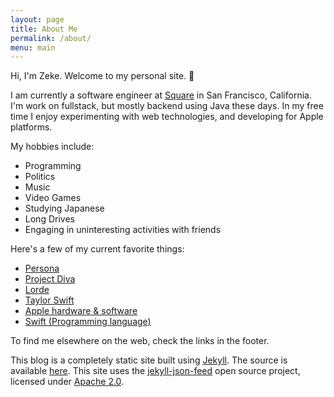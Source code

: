 ```yaml
---
layout: page
title: About Me
permalink: /about/
menu: main
---
```


Hi, I'm Zeke. Welcome to my personal site. 👋

I am currently a software engineer at [Square](https://squareup.com) in San Francisco, California. I'm work on fullstack, but mostly backend using Java these days. In my free time I enjoy experimenting with web technologies, and developing for Apple platforms.

My hobbies include:
+ Programming
+ Politics
+ Music
+ Video Games
+ Studying Japanese
+ Long Drives
+ Engaging in uninteresting activities with friends

Here's a few of my current favorite things:
+ [Persona](https://en.wikipedia.org/wiki/Persona_(series))
+ [Project Diva](https://en.wikipedia.org/wiki/Hatsune_Miku:_Project_DIVA)
+ [Lorde](https://en.wikipedia.org/wiki/Lorde)
+ [Taylor Swift](https://en.wikipedia.org/wiki/Taylor_Swift)
+ [Apple hardware & software](https://apple.com)
+ [Swift (Programming language)](https://swift.org)

To find me elsewhere on the web, check the links in the footer.

This blog is a completely static site built using [Jekyll](https://jekyllrb.com). The source is available [here](https://github.com/ZekeSnider/Blog). This site uses the [jekyll-json-feed](https://github.com/vallieres/jekyll-json-feed) open source project, licensed under [Apache 2.0](https://github.com/vallieres/jekyll-json-feed/blob/master/LICENSE).

